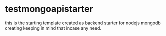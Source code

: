 # testmongoapistarter
this is the starting template created as backend starter for nodejs mongodb creating keeping in mind that incase any need. 
